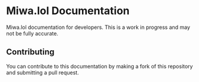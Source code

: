 # Miwa.lol Documentation

Miwa.lol documentation for developers. This is a work in progress and may not be fully accurate.

## Contributing

You can contribute to this documentation by making a fork of this repository and submitting a pull request.
